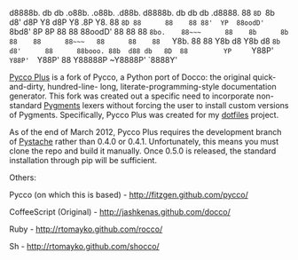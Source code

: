 d8888b. db    db  .o88b.  .o88b.  .d88b.       d8888b. db      db    db .d8888. 
88  `8D `8b  d8' d8P  Y8 d8P  Y8 .8P  Y8.      88  `8D 88      88    88 88'  YP 
88oodD'  `8bd8'  8P      8P      88    88      88oodD' 88      88    88 `8bo.   
88~~~      88    8b      8b      88    88      88~~~   88      88    88   `Y8b. 
88         88    Y8b  d8 Y8b  d8 `8b  d8'      88      88booo. 88b  d88 db   8D 
88         YP     `Y88P'  `Y88P'  `Y88P'       88      Y88888P ~Y8888P' `8888Y' 

[Pycco Plus][pp] is a fork of Pycco, a Python port of Docco: the original
quick-and-dirty, hundred-line- long, literate-programming-style documentation
generator. This fork was created out a specific need to incorporate
non-standard [Pygments][pyg] lexers without forcing the user to install custom
versions of Pygments. Specifically, Pycco Plus was created for my
[dotfiles][df] project.

As of the end of March 2012, Pycco Plus requires the development branch of
[Pystache][pys] rather than 0.4.0 or 0.4.1. Unfortunately, this means you must
clone the repo and build it manually. Once 0.5.0 is released, the standard
installation through pip will be sufficient.

[pp]: http://www.github.com/joshdmiller/pycco-plus
[pyg]: http://www.pygments.org
[df]: http://dotfiles.joshdmiller.com
[pys]: https://github.com/defunkt/pystache

Others:

Pycco (on which this is based) - http://fitzgen.github.com/pycco/

CoffeeScript (Original) - http://jashkenas.github.com/docco/

Ruby - http://rtomayko.github.com/rocco/

Sh - http://rtomayko.github.com/shocco/
